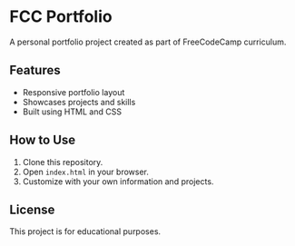 # FCC Portfolio

A personal portfolio project created as part of FreeCodeCamp curriculum.

## Features

- Responsive portfolio layout
- Showcases projects and skills
- Built using HTML and CSS

## How to Use

1. Clone this repository.
2. Open `index.html` in your browser.
3. Customize with your own information and projects.

## License

This project is for educational purposes.
